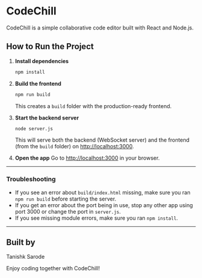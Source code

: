 # CodeChill

CodeChill is a simple collaborative code editor built with React and Node.js.

## How to Run the Project

1. **Install dependencies**
   ```sh
   npm install
   ```

2. **Build the frontend**
   ```sh
   npm run build
   ```
   This creates a `build` folder with the production-ready frontend.

3. **Start the backend server**
   ```sh
   node server.js
   ```
   This will serve both the backend (WebSocket server) and the frontend (from the `build` folder) on [http://localhost:3000](http://localhost:3000).

4. **Open the app**
   Go to [http://localhost:3000](http://localhost:3000) in your browser.

---

### Troubleshooting
- If you see an error about `build/index.html` missing, make sure you ran `npm run build` before starting the server.
- If you get an error about the port being in use, stop any other app using port 3000 or change the port in `server.js`.
- If you see missing module errors, make sure you ran `npm install`.

---

## Built by

Tanishk Sarode

Enjoy coding together with CodeChill!
